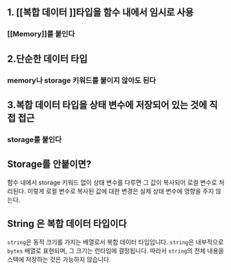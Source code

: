 ## 1. [[복합 데이터 ]]타입을 함수 내에서 임시로 사용

###  [[Memory]]를 붙인다

## 2.단순한 데이터 타입
### memory나 storage 키워드를 붙이지 않아도 된다

## 3.복합 데이터 타입을 상태 변수에 저장되어 있는 것에 직접 접근

### storage를 붙인다


## Storage를 안붙이면?

함수 내에서 storage 키워드 없이 상태 변수를 다루면 그 값이 복사되어 로컬 변수로 처리된다. 이렇게 로컬 변수로 복사된 값에 대한 변경은 실제 상태 변수에 영향을 주지 않는다.

## String 은 복합 데이터 타입이다

`string`은 동적 크기를 가지는 배열로서 복합 데이터 타입입니다. `string`은 내부적으로 `bytes` 배열로 표현되며, 그 크기는 런타임에 결정됩니다. 따라서 `string`의 전체 내용을 스택에 저장하는 것은 가능하지 않습니다.